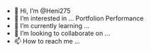 - 👋 Hi, I’m @Heni275
- 👀 I’m interested in ... Portfolion Performance
- 🌱 I’m currently learning ...
- 💞️ I’m looking to collaborate on ...
- 📫 How to reach me ...

<!---
Heni275/Heni275 is a ✨ special ✨ repository because its `README.md` (this file) appears on your GitHub profile.
You can click the Preview link to take a look at your changes.
--->

